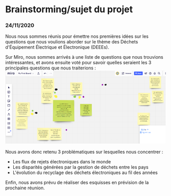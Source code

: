 # Brainstorming/sujet du projet
### 24/11/2020

Nous nous sommes réunis pour émettre nos premières idées sur les questions
que nous voulions aborder sur le thème des Déchets d'Équipement Électrique et Électronique (DEEEs).

Sur Miro, nous sommes arrivés à une liste de questions que nous trouvions intéressantes,
et avons ensuite voté pour savoir quelles seraient les 3 principales questions que
nous traiterions :
![Image](https://github.com/ev07/e-waste.dataviz/blob/main/Avancement/Brainstorming.PNG)

Nous avons donc retenu 3 problématiques sur lesquelles nous concentrer :
- Les flux de rejets électroniques dans le monde
- Les disparités générées par la gestion de déchets entre les pays
- L'évolution du recyclage des déchets électroniques au fil des années

Enfin, nous avons prévu de réaliser des esquisses en prévision de la prochaine réunion.
